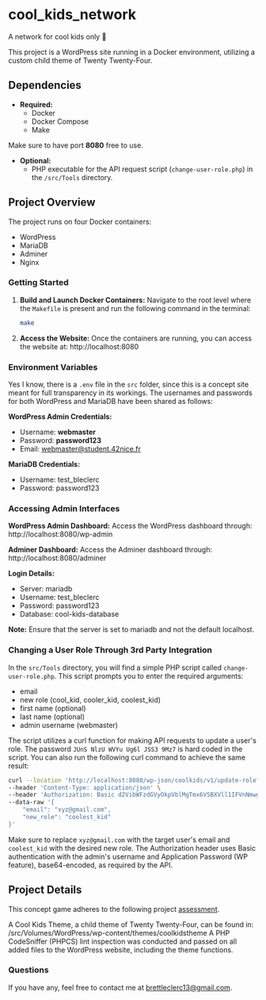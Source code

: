 # cool_kids_network
A network for cool kids only 🤙

This project is a WordPress site running in a Docker environment, utilizing a custom child theme of Twenty Twenty-Four. 

## Dependencies

- **Required:**
  - Docker
  - Docker Compose
  - Make

Make sure to have port **8080** free to use.

- **Optional:**
  - PHP executable for the API request script (`change-user-role.php`) in the `/src/Tools` directory.

## Project Overview

The project runs on four Docker containers:

- WordPress
- MariaDB
- Adminer
- Nginx

### Getting Started

1. **Build and Launch Docker Containers:**
   Navigate to the root level where the `Makefile` is present and run the following command in the terminal:

   ```bash
   make
2. **Access the Website:**
   Once the containers are running, you can access the website at: http://localhost:8080

### Environment Variables

Yes I know, there is a `.env` file in the `src` folder, since this is a concept site meant for full transparency in its workings. The usernames and passwords for both WordPress and MariaDB have been shared as follows:

**WordPress Admin Credentials:**
- Username: **webmaster**
- Password: **password123**
- Email: webmaster@student.42nice.fr

**MariaDB Credentials:**
- Username: test_bleclerc
- Password: password123

### Accessing Admin Interfaces

**WordPress Admin Dashboard:**
Access the WordPress dashboard through: http://localhost:8080/wp-admin

**Adminer Dashboard:**
Access the Adminer dashboard through: http://localhost:8080/adminer

**Login Details:**
- Server: mariadb
- Username: test_bleclerc
- Password: password123
- Database: cool-kids-database

**Note:** Ensure that the server is set to mariadb and not the default localhost.

### Changing a User Role Through 3rd Party Integration
In the `src/Tools` directory, you will find a simple PHP script called `change-user-role.php`. This script prompts you to enter the required arguments:
- email
- new role (cool_kid, cooler_kid, coolest_kid)
- first name (optional)
- last name (optional)
- admin username (webmaster)

The script utilizes a curl function for making API requests to update a user's role. The password `JUnS NlzU WVYu Ug6l JSS3 9Mz7` is hard coded in the script. You can also run the following curl command to achieve the same result:

```bash
curl --location 'http://localhost:8080/wp-json/coolkids/v1/update-role?Content-Type=application%2Fjson' \
--header 'Content-Type: application/json' \
--header 'Authorization: Basic d2VibWFzdGVyOkpVblMgTmx6VSBXVll1IFVnNmwgSlNTMyA5TXo3' \
--data-raw '{
    "email": "xyz@gmail.com",
    "new_role": "coolest_kid"
}'
```
Make sure to replace `xyz@gmail.com` with the target user's email and `coolest_kid` with the desired new role. The Authorization header uses Basic authentication with the admin's username and Application Password (WP feature), base64-encoded, as required by the API.

## Project Details

This concept game adheres to the following project [assessment](https://docs.google.com/document/d/1fUxyIzpI7hCwof24Bf2D1QWdOp8M6GGyqEwHRyKepF4/edit?tab=t.0).

A Cool Kids Theme, a child theme of Twenty Twenty-Four, can be found in: /src/Volumes/WordPress/wp-content/themes/coolkidstheme
A PHP CodeSniffer (PHPCS) lint inspection was conducted and passed on all added files to the WordPress website, including the theme functions.

### Questions

If you have any, feel free to contact me at brettleclerc13@gmail.com.

